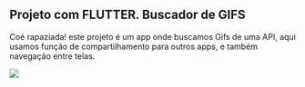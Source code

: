 ## Projeto com FLUTTER. Buscador de GIFS
Coé rapaziada! este projeto é um app onde buscamos Gifs de uma API, aqui usamos função de compartilhamento para outros apps, e também navegação entre telas.

<img src="https://raw.githubusercontent.com/williamjayjay/buscador_gifs/master/lib/gifz.gif" >
